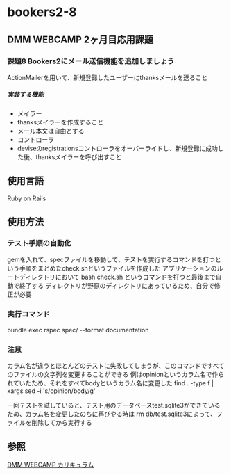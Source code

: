 # bookers2-8
## DMM WEBCAMP 2ヶ月目応用課題

### 課題8 Bookers2にメール送信機能を追加しましょう
ActionMailerを用いて、新規登録したユーザーにthanksメールを送ること
##### 実装する機能
* メイラー
* thanksメイラーを作成すること
* メール本文は自由とする
* コントローラ
* deviseのregistrationsコントローラをオーバーライドし、新規登録に成功した後、thanksメイラーを呼び出すこと

## 使用言語
Ruby on Rails

## 使用方法
### テスト手順の自動化
gemを入れて、specファイルを移動して、テストを実行するコマンドを打つという手順をまとめたcheck.shというファイルを作成した
アプリケーションのルートディレクトリにおいて
bash check.sh
というコマンドを打つと最後まで自動で終了する
ディレクトリが野原のディレクトリにあっているため、自分で修正が必要

### 実行コマンド
bundle exec rspec spec/ --format documentation

### 注意
カラム名が違うとほとんどのテストに失敗してしまうが、このコマンドですべてのファイルの文字列を変更することができる
例はopinionというカラム名で作られていたため、それをすべてbodyというカラム名に変更した
find . -type f | xargs sed -i 's/opinion/body/g'

一回テストを試していると、テスト用のデータベースtest.sqlite3ができているため、カラム名を変更したのちに再びやる時は
rm db/test.sqlite3によって、ファイルを削除してから実行する


## 参照
[DMM WEBCAMP カリキュラム](https://web-camp.online/lesson/curriculums)
